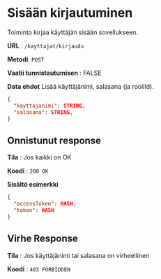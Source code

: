 # Sisään kirjautuminen

Toiminto kirjaa käyttäjän sisään sovellukseen.

**URL** : `/kayttajat/kirjaudu`

**Metodi**: `POST`

**Vaatii tunnistautumisen** : FALSE

**Data ehdot**
Lisää käyttäjänimi, salasana (ja rooliId).

```json
{
  "kayttajanimi": STRING,
  "salasana": STRING,
}
```
## Onnistunut response

**Tila** : Jos kaikki on OK

**Koodi** : `200 OK`

**Sisältö esimerkki**
```json
{
  "accessToken": HASH,
  "token": HASH
}
```
## Virhe Response

**Tila** : Jos käyttäjänimi tai salasana on virheellinen

**Koodi** : `403 FORBIDDEN`

